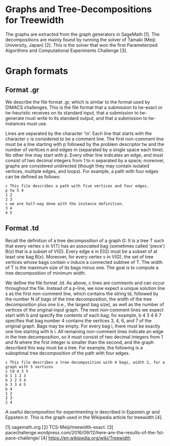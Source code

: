 Graphs and Tree-Decompositions for Treewidth
============================================

The graphs are extracted from the graph generators in SageMath [1].
The decompositions are mainly found by running the solver of Tamaki (Meiji University, Japan) [2].
This is the solver that won the first Parameterized Algorithms and Computational Experiments
Challenge [3].

Graph formats
=============

Format .gr
----------
We describe the file format .gr, which is similar to the format used by DIMACS challenges.
This is the file format that a submission to tw-exact or tw-heuristic receives on its
standard input, that a submission to tw-generate must write to its standard output,
and that a submission to tw-instances must use.

Lines are separated by the character ‘\n’. Each line that starts with the character c is
considered to be a comment line. The first non-comment line must be a line starting with p followed
by the problem descriptor tw and the number of vertices n and edges m (separated by a single space
each time). No other line may start with p. Every other line indicates an edge, and must consist of
two decimal integers from 1 to n separated by a space; moreover, graphs are considered undirected
(though they may contain isolated vertices, multiple edges, and loops). For example, a path with
four edges can be defined as follows:

    c This file describes a path with five vertices and four edges.
    p tw 5 4
    1 2
    2 3
    c we are half-way done with the instance definition.
    3 4
    4 5


Format .td
----------

Recall the definition of a tree decomposition of a graph G: It is a tree T such that every vertex x
in V(T) has an associated bag (sometimes called 'piece') B(x) that is a subset of V(G). Every edge
e in E(G) must be a subset of at least one bag B(x). Moreover, for every vertex v in V(G),
the set of tree vertices whose bags contain v induce a connected subtree of T.
The width of T is the maximum size of its bags minus one.
The goal is to compute a tree decomposition of minimum width.

We define the file format .td. As above, c lines are comments and can occur throughout the file.
Instead of a p-line, we now expect a unique solution line s as the first non-comment line,
which contains the string td, followed by the number N of bags of the tree decomposition,
the width of the tree decomposition plus one (i.e., the largest bag size),
as well as the number of vertices of the original input graph.
The next non-comment lines we expect start with b and specify the contents of each bag; for example,
b 4 3 4 6 7 specifies that bag number 4 contains the vertices 3, 4, 6, and 7 of the original graph.
Bags may be empty. For every bag i, there must be exactly one line starting with b i.
All remaining non-comment lines indicate an edge in the tree decomposition,
so it must consist of two decimal integers from 1 and N where the first integer is smaller than the
second, and the graph described this way must be a tree. For example, the following is a suboptimal
tree decomposition of the path with four edges.

    c This file describes a tree decomposition with 4 bags, width 2, for a graph with 5 vertices
    s td 4 3 5
    b 1 1 2 3
    b 2 2 3 4
    b 3 3 4 5
    b 4
    1 2
    2 3
    2 4
 

A useful decomposition for experimenting is described in Eppstein.gr and Eppstein.tr.
This is the graph used in the Wikipedia article for treewidth [4].





[1] sagemath.org
[2] TCS-Meiji/treewidth-exact.
[3] pacechallenge.wordpress.com/2016/09/12/here-are-the-results-of-the-1st-pace-challenge/
[4] https://en.wikipedia.org/wiki/Treewidth
